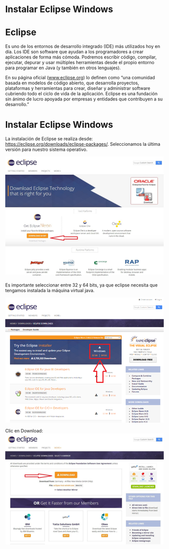 # Instalar Eclipse Windows

# Eclipse

Es uno de los entornos de desarrollo integrado (IDE) más utilizados hoy en día.
Los IDE son software que ayudan a los programadores a crear aplicaciones de forma más cómoda.
Podremos escribir código, compilar, ejecutar, depurar y usar múltiples herramientas desde el propio entorno para programar en Java (y también en otros lenguajes).

En su página oficial (www.eclipse.org) lo definen como “una comunidad basada en modelos de código abierto, que desarrolla proyectos, plataformas y herramientas para crear, diseñar y administrar software cubriendo todo el ciclo de vida de la aplicación. Eclipse es una fundación sin ánimo de lucro apoyada por empresas y entidades que contribuyen a su desarrollo.”

# Instalar Eclipse Windows

La instalación de Eclipse se realiza desde: https://eclipse.org/downloads/eclipse-packages/.
Seleccionamos la última versión para nuestro sistema operativo.

![alt text](https://github.com/edisao/emf/blob/main/images/eclipse1.jpg?raw=true)

Es importante seleccionar entre 32 y 64 bits, ya que eclipse necesita que tengamos instalada la máquina virtual java.

![alt text](https://github.com/edisao/emf/blob/main/images/eclipse2.png?raw=true)

Clic en Download:
![alt text](https://github.com/edisao/emf/blob/main/images/eclipse3.jpg?raw=true)
